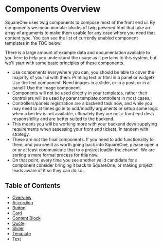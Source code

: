 #  Components Overview

SquareOne uses twig components to compose most of the front end ui. By components we mean modular blocks of twig powered html that take an array of arguments to make them usable for any case where you need that content type. You can see the list of currently enabled component templates in the TOC below.

There is a large amount of example data and documentation available to you here to help you understand the usage as it pertains to this system, but we'll start with some basic principles of these components.

* Use components everywhere you can, you should be able to cover the majority of your ui with them. Printing text or html in a panel or widget? Use the text component. Need images in a slider, or in a post, or in a panel? Use the image component. 
* Components will not be used directly in your templates, rather their controllers will be used by parent template controllers in most cases.
* Controllers/panels registration are a backend task now, and while you may need to at times go in to add/modify arguments or setup some logic when a be dev is not available, ultimately they are not a front end devs responsibility and are better suited to the backend.
* This means you will be working more with your backend devs supplying requirements when assessing your front end tickets, in tandem with strategy.
* These are not the final components. If you need to add functionality to them, and you see it as worth going back into SquareOne, please open a pr or at least communicate that to a project lead/in the channel. We are sorting a more formal process for this now.
* On that point, every time you see another valid candidate for a component consider bringing it back to SquareOne, or making project leads aware of it so they can do so.

## Table of Contents

* [Overview](/docs/theme/components/README.md)
* [Accordion](/docs/theme/components/accordion.md)
* [Button](/docs/theme/components/button.md)
* [Card](/docs/theme/components/card.md)
* [Content Block](/docs/theme/components/content_block.md)
* [Quote](/docs/theme/components/quote.md)
* [Slider](/docs/theme/components/slider.md)
* [Template](/docs/theme/components/template.md)
* [Text](/docs/theme/components/text.md)